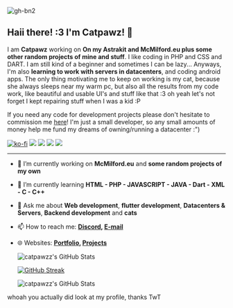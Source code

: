 ![gh-bn2](https://github.com/user-attachments/assets/11ebebd6-d0d0-406d-beae-e074497385ab)


## Haii there! :3 I'm Catpawz! 🎉

I am **Catpawz** working on **On my Astrakit and McMilford.eu plus some other random projects of mine and stuff**. I like coding in PHP and CSS and DART. I am still kind of a beginner and sometimes I can be lazy... Anyways, I'm also **learning to work with servers in datacenters**, and coding android apps. The only thing motivating me to keep on working is my cat, because she always sleeps near my warm pc, but also all the results from my code work, like beautiful and usable UI's and stuff like that :3 oh yeah let's not forget I kept repairing stuff when I was a kid :P

If you need any code for development projects please don't hesitate to commission me [here](https://ko-fi.com/catpawzzz/commissions)! I'm just a small developer, so any small amounts of money help me fund my dreams of owning/running a datacenter :")

[![ko-fi](https://ko-fi.com/img/githubbutton_sm.svg)](https://ko-fi.com/N4N2FINT7) ![](https://komarev.com/ghpvc/?username=catpawzz) ![](https://img.shields.io/endpoint?url=https://wakapi.srv1.catpawz.net/api/compat/shields/v1/catpawz/interval:all_time&label=All%20time&color=blue) ![](https://wakapi.srv1.catpawz.net/api/badge/catpawz/interval:today?label=today) ![](https://track.catpawz.net/api/badge/catpawz/interval:30_days?label=last%2030d)

---

- 🔭 I’m currently working on **McMilford.eu** and **some random projects of my own**
- 🌱 I’m currently learning **HTML - PHP - JAVASCRIPT - JAVA - Dart - XML - C - C++**
- 💬 Ask me about **Web development**, **flutter development**, **Datacenters & Servers**, **Backend development** and **cats**
- 📫 How to reach me:
  **[Discord](https://discordapp.com/users/852891077097947156), [E-mail](mailto:cat@catpawz.net)**
- 🌐 Websites: 
  **[Portfolio](https://catpawz.net/portfolio), [Projects](https://catpawz.net/projects)**

  <img src="https://github-readme-stats.vercel.app/api?username=catpawzz&theme=jolly&show_icons=true&hide_border=true&count_private=true" alt="catpawzz's GitHub Stats" />
  
  [![GitHub Streak](https://nirzak-streak-stats.vercel.app?user=catpawzz&theme=jolly&hide_border=true)](https://git.io/streak-stats)
  
  <img src="https://github-readme-stats.vercel.app/api/top-langs/?username=catpawzz&theme=jolly&show_icons=true&hide_border=true&layout=compact" alt="catpawzz's GitHub Stats" />

whoah you actually did look at my profile, thanks TwT
